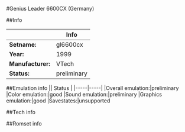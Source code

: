 #Genius Leader 6600CX (Germany)

##Info

||Info|
|-----|-----|
|**Setname:**|gl6600cx
|**Year:**|1999
|**Manufacturer:**|VTech
|**Status:**|preliminary

##Emulation info
|| Status |
|-----|-----|
|Overall emulation:|preliminary
|Color emulation:|good
|Sound emulation:|preliminary
|Graphics emulation:|good
|Savestates:|unsupported

##Tech info

##Romset info

<!--- START OF EDITED COMMENT DO NOT TOUCH TEXT ABOVE-->
